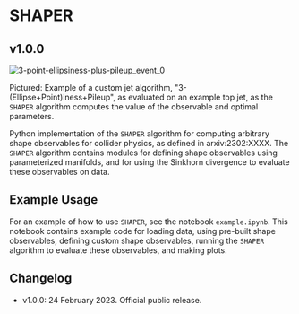 # SHAPER
## v1.0.0

![3-point-ellipsiness-plus-pileup_event_0](https://user-images.githubusercontent.com/78619093/221254441-36b3bcc4-65fc-4211-aaef-2332c5dd893e.gif)

Pictured: Example of a custom jet algorithm, "3-(Ellipse+Point)iness+Pileup", as evaluated on an example top jet, as the `SHAPER` algorithm computes the value of the observable and optimal parameters.



Python implementation of the `SHAPER` algorithm for computing arbitrary shape observables for collider physics, as defined in arxiv:2302:XXXX. The `SHAPER` algorithm contains modules for defining shape observables using parameterized manifolds, and for using the Sinkhorn divergence to evaluate these observables on data.


## Example Usage

For an example of how to use `SHAPER`, see the notebook `example.ipynb`. This notebook contains example code for loading data, using pre-built shape observables, defining custom shape observables, running the `SHAPER` algorithm to evaluate these observables, and making plots.

## Changelog

* v1.0.0: 24 February 2023. Official public release.
